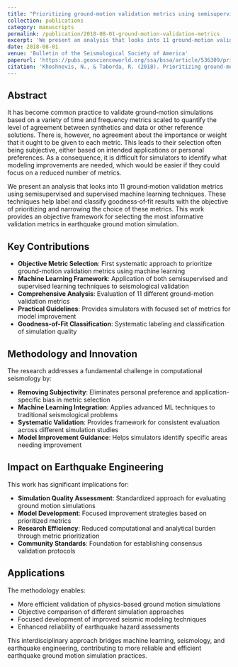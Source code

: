 ```yaml
---
title: "Prioritizing ground‐motion validation metrics using semisupervised and supervised learning"
collection: publications
category: manuscripts
permalink: /publication/2018-08-01-ground-motion-validation-metrics
excerpt: 'We present an analysis that looks into 11 ground‐motion validation metrics using semisupervised and supervised machine learning techniques to help label and classify goodness‐of‐fit results with the objective of prioritizing and narrowing the choice of validation metrics. This addresses the subjective nature of metric selection in ground-motion simulation validation.'
date: 2018-08-01
venue: 'Bulletin of the Seismological Society of America'
paperurl: 'https://pubs.geoscienceworld.org/ssa/bssa/article/536309/prioritizing-ground-motion-validation-metrics'
citation: 'Khoshnevis, N., & Taborda, R. (2018). Prioritizing ground‐motion validation metrics using semisupervised and supervised learning. Bulletin of the Seismological Society of America, 108(4), 2248-2264. https://doi.org/10.1785/0120180043'
---
```


## Abstract

It has become common practice to validate ground‐motion simulations based on a variety of time and frequency metrics scaled to quantify the level of agreement between synthetics and data or other reference solutions. There is, however, no agreement about the importance or weight that it ought to be given to each metric. This leads to their selection often being subjective, either based on intended applications or personal preferences. As a consequence, it is difficult for simulators to identify what modeling improvements are needed, which would be easier if they could focus on a reduced number of metrics. 

We present an analysis that looks into 11 ground‐motion validation metrics using semisupervised and supervised machine learning techniques. These techniques help label and classify goodness‐of‐fit results with the objective of prioritizing and narrowing the choice of these metrics. This work provides an objective framework for selecting the most informative validation metrics in earthquake ground motion simulation.

## Key Contributions

- **Objective Metric Selection**: First systematic approach to prioritize ground-motion validation metrics using machine learning
- **Machine Learning Framework**: Application of both semisupervised and supervised learning techniques to seismological validation
- **Comprehensive Analysis**: Evaluation of 11 different ground-motion validation metrics
- **Practical Guidelines**: Provides simulators with focused set of metrics for model improvement
- **Goodness-of-Fit Classification**: Systematic labeling and classification of simulation quality

## Methodology and Innovation

The research addresses a fundamental challenge in computational seismology by:
- **Removing Subjectivity**: Eliminates personal preference and application-specific bias in metric selection
- **Machine Learning Integration**: Applies advanced ML techniques to traditional seismological problems
- **Systematic Validation**: Provides framework for consistent evaluation across different simulation studies
- **Model Improvement Guidance**: Helps simulators identify specific areas needing improvement

## Impact on Earthquake Engineering

This work has significant implications for:
- **Simulation Quality Assessment**: Standardized approach for evaluating ground motion simulations
- **Model Development**: Focused improvement strategies based on prioritized metrics
- **Research Efficiency**: Reduced computational and analytical burden through metric prioritization
- **Community Standards**: Foundation for establishing consensus validation protocols

## Applications

The methodology enables:
- More efficient validation of physics-based ground motion simulations
- Objective comparison of different simulation approaches
- Focused development of improved seismic modeling techniques
- Enhanced reliability of earthquake hazard assessments

This interdisciplinary approach bridges machine learning, seismology, and earthquake engineering, contributing to more reliable and efficient earthquake ground motion simulation practices.
